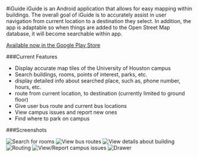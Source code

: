#iGuide
iGuide is an Android application that allows for easy mapping within buildings. The overall goal of 
iGuide is to accurately assist in user navigation from current location to a destination they select.
In addition, the app is adaptable so when things are added to the Open Street Map database, it will become 
searchable within app. 

[Available now in the Google Play Store](https://play.google.com/store/apps/details?id=team6.iguide&hl=en)

###Current Features
  * Display accurate map tiles of the University of Houston campus
  * Search buildings, rooms, points of interest, parks, etc.
  * display detailed info about searched place, such as, phone number, hours, etc.
  * route from current location, to destination (currently limited to ground floor)
  * Give user bus route and current bus locations
  * View campus issues and report new ones
  * Find where to park on campus

###Screenshots

![Search for rooms](https://github.com/cammace/iGuide/blob/master/Screenshots/phone/classroom.png)
![View bus routes](https://github.com/cammace/iGuide/blob/master/Screenshots/phone/bus.png)
![View details about building](https://github.com/cammace/iGuide/blob/master/Screenshots/phone/detailed_info.png)
![Routing](https://github.com/cammace/iGuide/blob/master/Screenshots/phone/navigation.png)
![View/Report campus issues](https://github.com/cammace/iGuide/blob/master/Screenshots/phone/campus_issues.png)
![Drawer](https://github.com/cammace/iGuide/blob/master/Screenshots/phone/nav_drawer.png)